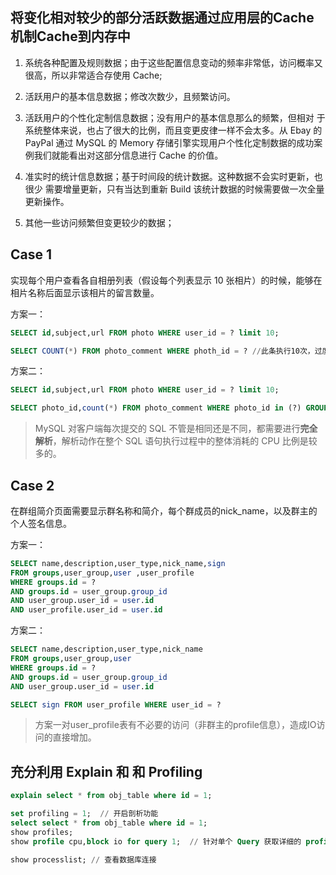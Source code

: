 ## 将**变化相对较少的部分活跃数据**通过应用层的Cache机制Cache到内存中

  1. 系统各种配置及规则数据；由于这些配置信息变动的频率非常低，访问概率又很高，所以非常适合存使用 Cache;
  
  2. 活跃用户的基本信息数据；修改次数少，且频繁访问。
  
  3. 活跃用户的个性化定制信息数据；没有用户的基本信息那么的频繁，但相对
  于系统整体来说，也占了很大的比例，而且变更皮律一样不会太多。从 Ebay 的 PayPal 通过
  MySQL 的 Memory 存储引擎实现用户个性化定制数据的成功案例我们就能看出对这部分信息进行
  Cache 的价值。
  
  4. 准实时的统计信息数据；基于时间段的统计数据。这种数据不会实时更新，也很少
需要增量更新，只有当达到重新 Build 该统计数据的时候需要做一次全量更新操作。

  5. 其他一些访问频繁但变更较少的数据；

## Case 1

实现每个用户查看各自相册列表（假设每个列表显示 10 张相片）的时候，能够在相片名称后面显示该相片的留言数量。

方案一：
```sql
SELECT id,subject,url FROM photo WHERE user_id = ? limit 10;

SELECT COUNT(*) FROM photo_comment WHERE photh_id = ? //此条执行10次，过度依赖面向对象思想，过渡弱化 SQL 语句的功能造成的资源浪费
```

方案二：
```sql
SELECT id,subject,url FROM photo WHERE user_id = ? limit 10;

SELECT photo_id,count(*) FROM photo_comment WHERE photo_id in (?) GROUP BY photo_id  //此条执行1次 
```
> MySQL 对客户端每次提交的 SQL 不管是相同还是不同，都需要进行**完全解析**，解析动作在整个 SQL 语句执行过程中的整体消耗的 CPU 比例是较多的。

## Case 2
在群组简介页面需要显示群名称和简介，每个群成员的nick_name，以及群主的个人签名信息。

方案一：
```sql
SELECT name,description,user_type,nick_name,sign
FROM groups,user_group,user ,user_profile
WHERE groups.id = ?
AND groups.id = user_group.group_id
AND user_group.user_id = user.id
AND user_profile.user_id = user.id
```

方案二：
```sql
SELECT name,description,user_type,nick_name
FROM groups,user_group,user
WHERE groups.id = ?
AND groups.id = user_group.group_id
AND user_group.user_id = user.id

SELECT sign FROM user_profile WHERE user_id = ?
```
> 方案一对user_profile表有不必要的访问（非群主的profile信息），造成IO访问的直接增加。

## 充分利用 Explain 和 和  Profiling

```sql
explain select * from obj_table where id = 1;

set profiling = 1;  // 开启剖析功能
select select * from obj_table where id = 1;
show profiles;
show profile cpu,block io for query 1;  // 针对单个 Query 获取详细的 profile 信息，1为show profiles中得到的某个id

show processlist; // 查看数据库连接
```

